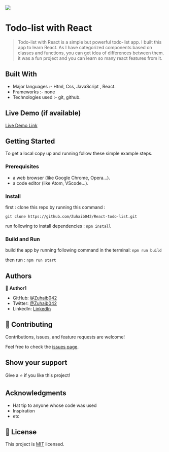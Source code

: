 ![](https://img.shields.io/badge/Microverse-blueviolet)

# Todo-list with React

> Todo-list with React is a simple but powerful todo-list app. I built this app to learn React. As I have categorized components based on classes and functions, you can get idea of differences between them. it was a fun project and you can learn so many react features from it.

## Built With

- Major languages :-
  Html, Css, JavaScript , React.
- Frameworks :-
  none
- Technologies used :-
  git, github.

## Live Demo (if available)

[Live Demo Link]()

## Getting Started

To get a local copy up and running follow these simple example steps.

### Prerequisites

- a web browser (like Google Chrome, Opera...).
- a code editor (like Atom, VScode...).

### Install

first : clone this repo by running this command :

`git clone https://github.com/Zuhaib042/React-todo-list.git`

run following to install dependencies : `npm install`

### Build and Run

build the app by running following command in the terminal: `npm run build`

then run : `npm run start`

## Authors

👤 **Author1**

- GitHub: [@Zuhaib042](https://github.com/Zuhaib042)
- Twitter: [@Zuhaib042](https://twitter.com/Zuhaib042)
- LinkedIn: [LinkedIn](https://linkedin.com/in/linkedinhandle)

## 🤝 Contributing

Contributions, issues, and feature requests are welcome!

Feel free to check the [issues page](../../issues/).

## Show your support

Give a ⭐️ if you like this project!

## Acknowledgments

- Hat tip to anyone whose code was used
- Inspiration
- etc

## 📝 License

This project is [MIT](./LICENSE) licensed.
